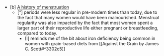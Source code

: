- [b] [A history of menstruation](https://www.historyextra.com/period/general-history/history-menstruation-periods-how-people-women-cope-deal-periods-past-health)
	- ["] periods were less regular in pre-modern times than today, due to the fact that many women would have been malnourished. Menstrual regularity was also impacted by the fact that most women spent a larger part of their reproductive life either pregnant or breastfeeding, compared to today.
		- [I] reminds me of the bit about iron deficiency being common in women with grain-based diets from [[Against the Grain by James C. Scott#^3302c5]]